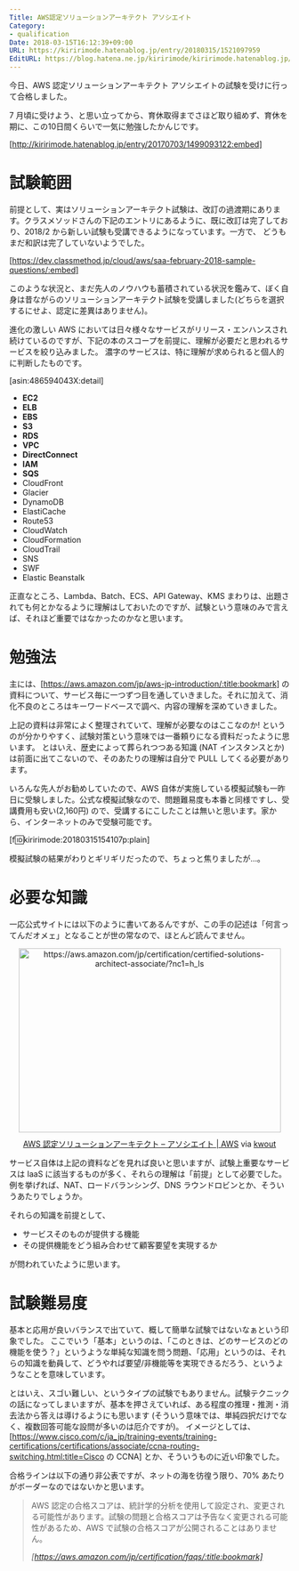```yaml
---
Title: AWS認定ソリューションアーキテクト アソシエイト
Category:
- qualification
Date: 2018-03-15T16:12:39+09:00
URL: https://kiririmode.hatenablog.jp/entry/20180315/1521097959
EditURL: https://blog.hatena.ne.jp/kiririmode/kiririmode.hatenablog.jp/atom/entry/17391345971625897867
---
```


今日、AWS 認定ソリューションアーキテクト アソシエイトの試験を受けに行って合格しました。

7 月頃に受けよう、と思い立ってから、育休取得までさほど取り組めず、育休を期に、この10日間くらいで一気に勉強したかんじです。

[http://kiririmode.hatenablog.jp/entry/20170703/1499093122:embed]

# 試験範囲

前提として、実はソリューションアーキテクト試験は、改訂の過渡期にあります。クラスメソッドさんの下記のエントリにあるように、既に改訂は完了しており、2018/2 から新しい試験も受講できるようになっています。一方で、
どうもまだ和訳は完了していないようでした。

[https://dev.classmethod.jp/cloud/aws/saa-february-2018-sample-questions/:embed]

このような状況と、まだ先人のノウハウも蓄積されている状況を鑑みて、ぼく自身は昔ながらのソリューションアーキテクト試験を受講しました(どちらを選択するにせよ、認定に差異はありません)。

進化の激しい AWS においては日々様々なサービスがリリース・エンハンスされ続けているのですが、下記の本のスコープを前提に、理解が必要だと思われるサービスを絞り込みました。
濃字のサービスは、特に理解が求められると個人的に判断したものです。

[asin:486594043X:detail]

- **EC2**
- **ELB**
- **EBS**
- **S3**
- **RDS**
- **VPC**
- **DirectConnect**
- **IAM**
- **SQS**
- CloudFront
- Glacier
- DynamoDB
- ElastiCache
- Route53
- CloudWatch
- CloudFormation
- CloudTrail
- SNS
- SWF
- Elastic Beanstalk

正直なところ、Lambda、Batch、ECS、API Gateway、KMS まわりは、出題されても何とかなるように理解はしておいたのですが、試験という意味のみで言えば、それほど重要ではなかったのかなと思います。

# 勉強法

主には、[https://aws.amazon.com/jp/aws-jp-introduction/:title:bookmark] の資料について、サービス毎に一つずつ目を通していきました。それに加えて、消化不良のところはキーワードベースで調べ、内容の理解を深めていきました。

上記の資料は非常によく整理されていて、理解が必要なのはここなのか! というのが分かりやすく、試験対策という意味では一番頼りになる資料だったように思います。
とはいえ、歴史によって葬られつつある知識 (NAT インスタンスとか) は前面に出てこないので、そのあたりの理解は自分で PULL してくる必要があります。

いろんな先人がお勧めしていたので、AWS 自体が実施している模擬試験も一昨日に受験しました。公式な模擬試験なので、問題難易度も本番と同様ですし、受講費用も安い(2,160円) ので、受講するにこしたことは無いと思います。家から、インターネットのみで受験可能です。

[f:id:kiririmode:20180315154107p:plain]

模擬試験の結果がわりとギリギリだったので、ちょっと焦りましたが…。

# 必要な知識

一応公式サイトには以下のように書いてあるんですが、この手の記述は「何言ってんだオメェ」となることが世の常なので、ほとんど読んでません。

<div class="kwout" style="text-align: center;"><a href="https://aws.amazon.com/jp/certification/certified-solutions-architect-associate/?nc1=h_ls"><img src="http://kwout.com/cutout/c/9k/d6/t94_bor.jpg" alt="https://aws.amazon.com/jp/certification/certified-solutions-architect-associate/?nc1=h_ls" title="AWS 認定ソリューションアーキテクト – アソシエイト | AWS" width="471" height="331" style="border: none;" /></a><p style="margin-top: 10px; text-align: center;"><a href="https://aws.amazon.com/jp/certification/certified-solutions-architect-associate/?nc1=h_ls">AWS 認定ソリューションアーキテクト – アソシエイト | AWS</a> via <a href="http://kwout.com/quote/c9kd6t94">kwout</a></p></div>

サービス自体は上記の資料などを見れば良いと思いますが、試験上重要なサービスは IaaS に該当するものが多く、それらの理解は「前提」として必要でした。
例を挙げれば、NAT、ロードバランシング、DNS ラウンドロビンとか、そういうあたりでしょうか。

それらの知識を前提として、

- サービスそのものが提供する機能
- その提供機能をどう組み合わせて顧客要望を実現するか

が問われていたように思います。


# 試験難易度

基本と応用が良いバランスで出ていて、概して簡単な試験ではないなぁという印象でした。
ここでいう「基本」というのは、「このときは、どのサービスのどの機能を使う？」というような単純な知識を問う問題、「応用」というのは、それらの知識を動員して、どうやれば要望/非機能等を実現できるだろう、というようなことを意味しています。

とはいえ、スゴい難しい、というタイプの試験でもありません。試験テクニックの話になってしまいますが、基本を押さえていれば、ある程度の推理・推測・消去法から答えは導けるようにも思います (そういう意味では、単純四択だけでなく、複数回答可能な設問が多いのは厄介ですが)。
イメージとしては、[https://www.cisco.com/c/ja_jp/training-events/training-certifications/certifications/associate/ccna-routing-switching.html:title=Cisco の CCNA] とか、そういうものに近い印象でした。

合格ラインは以下の通り非公表ですが、ネットの海を彷徨う限り、70% あたりがボーダーなのではないかと思います。

> AWS 認定の合格スコアは、統計学的分析を使用して設定され、変更される可能性があります。試験の問題と合格スコアは予告なく変更される可能性があるため、AWS で試験の合格スコアが公開されることはありません。
>
> <cite>[https://aws.amazon.com/jp/certification/faqs/:title:bookmark]</cite>
